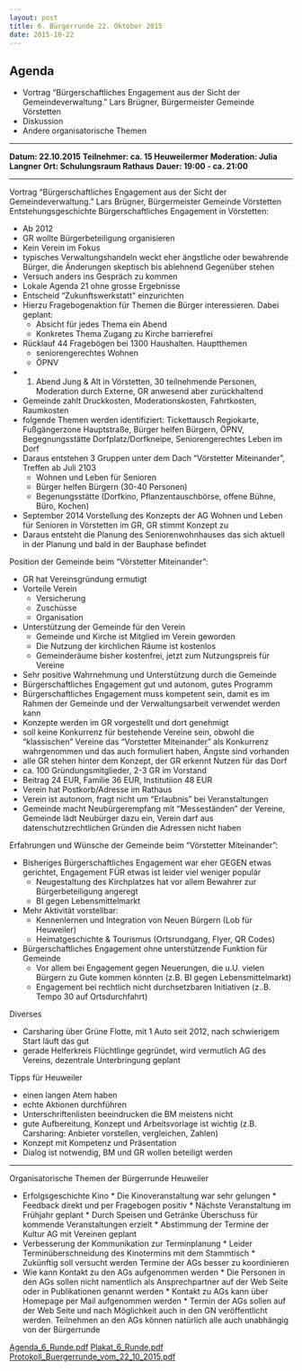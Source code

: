 ```yaml
---
layout: post
title: 6. Bürgerrunde 22. Oktober 2015
date: 2015-10-22
---
```


## Agenda

* Vortrag “Bürgerschaftliches Engagement aus der Sicht der Gemeindeverwaltung.” Lars Brügner, Bürgermeister Gemeinde Vörstetten
* Diskussion
* Andere organisatorische Themen

<hr>

**Datum: 22.10.2015**
**Teilnehmer: ca. 15 Heuweilermer**
**Moderation: Julia Langner**
**Ort: Schulungsraum Rathaus**
**Dauer: 19:00 - ca. 21:00**

<hr>

Vortrag
“Bürgerschaftliches Engagement aus der Sicht der Gemeindeverwaltung.” Lars Brügner, Bürgermeister Gemeinde Vörstetten
Entstehungsgeschichte Bürgerschaftliches Engagement in Vörstetten:

* Ab 2012
* GR wollte Bürgerbeteiligung organisieren
* Kein Verein im Fokus
* typisches Verwaltungshandeln weckt eher ängstliche oder bewahrende Bürger, die Änderungen skeptisch bis ablehnend Gegenüber stehen
* Versuch anders ins Gespräch zu kommen
* Lokale Agenda 21 ohne grosse Ergebnisse
* Entscheid “Zukunftswerkstatt” einzurichten
* Hierzu Fragebogenaktion für Themen die Bürger interessieren. Dabei geplant:
    * Absicht für jedes Thema ein Abend
    * Konkretes Thema Zugang zu Kirche barrierefrei
* Rücklauf 44 Fragebögen bei 1300 Haushalten. Hauptthemen
    * seniorengerechtes Wohnen
    * ÖPNV
* 1. Abend Jung & Alt in Vörstetten, 30 teilnehmende Personen, Moderation durch Externe, GR anwesend aber zurückhaltend
* Gemeinde zahlt Druckkosten, Moderationskosten, Fahrtkosten, Raumkosten
* folgende Themen werden identifiziert: Tickettausch Regiokarte, Fußgängerzone Hauptstraße, Bürger helfen Bürgern, ÖPNV, Begegnungsstätte Dorfplatz/Dorfkneipe, Seniorengerechtes Leben im Dorf
* Daraus entstehen 3 Gruppen unter dem Dach “Vörstetter Miteinander”, Treffen ab Juli 2103
    * Wohnen und Leben für Senioren
    * Bürger helfen Bürgern (30-40 Personen)
    * Begenungsstätte (Dorfkino, Pflanzentauschbörse, offene Bühne, Büro, Kochen)
* September 2014 Vorstellung des Konzepts der AG Wohnen und Leben für Senioren in Vörstetten im GR, GR stimmt Konzept zu
* Daraus entsteht die Planung des Seniorenwohnhauses das sich aktuell in der Planung und bald in der Bauphase befindet

Position der Gemeinde beim “Vörstetter Miteinander”:

* GR hat Vereinsgründung ermutigt
* Vorteile Verein
    * Versicherung
    * Zuschüsse
    * Organisation
* Unterstützung der Gemeinde für den Verein
    * Gemeinde und Kirche ist Mitglied im Verein geworden
    * Die Nutzung der kirchlichen Räume ist kostenlos
    * Gemeinderäume bisher kostenfrei, jetzt zum Nutzungspreis für Vereine
* Sehr positive Wahrnehmung und Unterstützung durch die Gemeinde
* Bürgerschaftliches Engagement gut und autonom, gutes Programm
* Bürgerschaftliches Engagement muss kompetent sein, damit es im Rahmen der Gemeinde und der Verwaltungsarbeit verwendet werden kann
* Konzepte werden im GR vorgestellt und dort genehmigt
* soll keine Konkurrenz für bestehende Vereine sein, obwohl die “klassischen” Vereine das “Vorstetter Miteinander” als Konkurrenz wahrgenommen und das auch formuliert haben, Ängste sind vorhanden
* alle GR stehen hinter dem Konzept, der GR erkennt Nutzen für das Dorf
* ca. 100 Gründungsmitglieder, 2-3 GR im Vorstand
* Beitrag 24 EUR, Familie 36 EUR, Institutiion 48 EUR
* Verein hat Postkorb/Adresse im Rathaus
* Verein ist autonom, fragt nicht um “Erlaubnis” bei Veranstaltungen
* Gemeinde macht Neubürgerempfang mit “Messeständen” der Vereine, Gemeinde lädt Neubürger dazu ein, Verein darf aus datenschutzrechtlichen Gründen die Adressen nicht haben

Erfahrungen und Wünsche der Gemeinde beim “Vörstetter Miteinander”:

* Bisheriges Bürgerschaftliches Engagement war eher GEGEN etwas gerichtet, Engagement FÜR etwas ist leider viel weniger populär
    * Neugestaltung des Kirchplatzes hat vor allem Bewahrer zur Bürgerbeteiligung angeregt
    * BI gegen Lebensmittelmarkt
* Mehr Aktivität vorstellbar:
    * Kennenlernen und Integration von Neuen Bürgern (Lob für Heuweiler)
    * Heimatgeschichte & Tourismus (Ortsrundgang, Flyer, QR Codes)
* Bürgerschaftliches Engagement ohne unterstützende Funktion für Gemeinde
    * Vor allem bei Engagement gegen Neuerungen, die u.U. vielen Bürgern zu Gute kommen könnten (z.B. BI gegen Lebensmittelmarkt)
    * Engagement bei rechtlich nicht durchsetzbaren Initiativen (z..B. Tempo 30 auf Ortsdurchfahrt)

Diverses

* Carsharing über Grüne Flotte, mit 1 Auto seit 2012, nach schwierigem Start läuft das gut
* gerade Helferkreis Flüchtlinge gegründet, wird vermutlich AG des Vereins, dezentrale Unterbringung geplant

Tipps für Heuweiler

* einen langen Atem haben
* echte Aktionen durchführen
* Unterschriftenlisten beeindrucken die BM meistens nicht
* gute Aufbereitung, Konzept und Arbeitsvorlage ist wichtig (z.B. Carsharing: Anbieter vorstellen, vergleichen, Zahlen)
* Konzept mit Kompetenz und Präsentation
* Dialog ist notwendig, BM und GR wollen beteiligt werden

<hr>

Organisatorische Themen der Bürgerrunde Heuweiler

* Erfolgsgeschichte Kino
        * Die Kinoveranstaltung war sehr gelungen
        * Feedback direkt und per Fragebogen positiv
        * Nächste Veranstaltung im Frühjahr geplant
        * Durch Speisen und Getränke Überschuss für kommende Veranstaltungen erzielt
        * Abstimmung der Termine der Kultur AG mit Vereinen geplant
* Verbesserung der Kommunikation zur Terminplanung
        * Leider Terminüberschneidung des Kinotermins mit dem Stammtisch
        * Zukünftig soll versucht werden Termine der AGs besser zu koordinieren
* Wie kann Kontakt zu den AGs aufgenommen werden
        * Die Personen in den AGs sollen nicht namentlich als Ansprechpartner auf der Web Seite oder in Publikationen genannt werden
        * Kontakt zu AGs kann über Homepage per Mail aufgenommen werden
        * Termin der AGs sollen auf der Web Seite und nach Möglichkeit auch in den GN veröffentlicht werden. Teilnehmen an den AGs können natürlich alle auch unabhängig von der Bürgerrunde

[Agenda_6_Runde.pdf](assets/pdfs/Agenda_6_Runde.pdf)
[Plakat_6_Runde.pdf](assets/pdfs/Plakat_6_Runde.pdf)
[Protokoll_Buergerrunde_vom_22_10_2015.pdf](assets/pdfs/Protokoll_Buergerrunde_vom_22_10_2015.pdf)